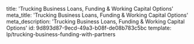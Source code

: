 title: 'Trucking Business Loans, Funding & Working Capital Options'
meta_title: 'Trucking Business Loans, Funding & Working Capital Options'
meta_description: 'Trucking Business Loans, Funding & Working Capital Options'
id: 9d893d87-9ecd-49a3-b08f-de08b783c5bc
template: lp/trucking-business-funding-with-partners
